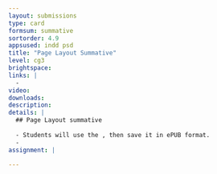 ```yaml
---
layout: submissions
type: card
formsum: summative
sortorder: 4.9
appsused: indd psd
title: "Page Layout Summative"
level: cg3
brightspace: 
links: |
  - 
video: 
downloads: 
description: 
details: |
  ## Page Layout summative
  
  - Students will use the , then save it in ePUB format.  
  - 
assignment: |
  
---
```

